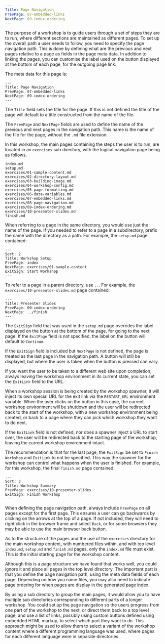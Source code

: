 ```yaml
---
Title: Page Navigation
PrevPage: 07-embedded-links
NextPage: 09-index-ordering
---
```


The purpose of a workshop is to guide users through a set of steps they are to run, where different sections are maintained as different pages. To set up the overall path a user needs to follow, you need to specify the page navigation path. This is done by defining what are the previous and next pages relative to a page as fields in the page meta data. In addition to linking the pages, you can customise the label used on the button displayed at the bottom of each page, for the outgoing page link.

The meta data for this page is:

```
---
Title: Page Navigation
PrevPage: 07-embedded-links
NextPage: 09-index-ordering
---
```

The `Title` field sets the title for the page. If this is not defined the title of the page will default to a title constructed from the name of the file.

The `PrevPage` and `NextPage` fields are used to define the name of the previous and next pages in the navigation path. This name is the name of the file for the page, without the `.md` file extension.

In this workshop, the main pages containing the steps the user is to run, are located in an `exercises` sub directory, with the logical navigation page being as follows.

```
index.md
setup.md
exercises/01-sample-content.md
exercises/02-directory-layout.md
exercises/03-building-image.md
exercises/04-workshop-config.md
exercises/05-page-formatting.md
exercises/06-data-variables.md
exercises/07-embedded-links.md
exercises/08-page-navigation.md
exercises/09-index-ordering.md
exercises/10-presenter-slides.md
finish.md
```

When referring to a page in the same directory, you would use just the name of the page. If you needed to refer to a page in a subdirectory, prefix the name with the directory as a path. For example, the `setup.md` page contained:

```
---
Sort: 2
Title: Workshop Setup
PrevPage: index
NextPage: exercises/01-sample-content
ExitSign: Start Workshop
---
```

To refer to a page in a parent directory, use `..`. For example, the `exercises/10-presenter-slides.md` page contained:

```
---
Title: Presenter Slides
PrevPage: 09-index-ordering
NextPage: ../finish
---
```

The `ExitSign` field that was used in the `setup.md` page overrides the label displayed on the button at the bottom of the page, for going to the next page. If the `ExitPage` field is not specified, the label on the button will default to `Continue`.

If the `ExitSign` field is included but `NextPage` is not defined, the page is treated as the last page in the navigation path. A button will still be displayed, but where the user is taken when the button is pressed can vary.

If you want the user to be taken to a different web site upon completion, always leaving the workshop environment in its current state, you can set the `ExitLink` field to the URL.

When a workshop session is being created by the workshop spawner, it will inject its own special URL for the exit link via the `RESTART_URL` environment variable. When the user clicks on the button in this case, the current workshop environment will be shutdown and the user will be redirected back to the start of the workshop, with a new workshop environment being created, or back to a page where they can pick which workshop they want to do next.

If the `ExitLink` field is not defined, nor does a spawner inject a URL to start over, the user will be redirected back to the starting page of the workshop, leaving the current workshop environment intact.

The recommendation is that for the last page, the `ExitSign` be set to `Finish Workshop` and `ExitLink` to not be specified. This way the spawner for the workshop can control what happens when the user is finished. For example, for this workshop, the final `finish.md` page contained:

```
---
Sort: 3
Title: Workshop Summary
PrevPage: exercises/10-presenter-slides
ExitSign: Finish Workshop
---
```

When defining the page navigation path, always include `PrevPage` on all pages except for the first page. This ensures a user can go backwards by clicking on the arrows at the top of a page. If not included, they will need to right click in the browser frame and select `Back`, or for some browsers they may be able to use the main browser back button.

As to the structure of the pages and the use of the `exercises` directory for the main workshop content, with numbered files within, and with top level `index.md`, `setup.md` and `finish.md` pages, only the `index.md` file must exist. This is the initial starting page for the workshop content.

Although this is a page structure we have found that works well, you could ignore it and place all pages in the top level directory. The important part is that you define the page navigation path, using the meta data fields of each page. Depending on how you name files, you may also need to indicate page ordering for when pages are display in the generated page index.

By using a sub directory to group the main pages, it would allow you to have multiple sub directories corresponding to different parts of a longer workshop. You could set up the page navigation so the users progress from one part of the workshop to the next, or direct them back to a top level page, and use a list of links, possibly using custom buttons defined using embedded HTML markup, to select which part they want to do. This approach might be used to allow them to select a variant of the workshop content where a different programming language was used, where pages for each different language were in separate directories.
